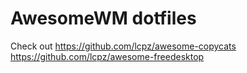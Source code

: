 # AwesomeWM dotfiles

Check out
https://github.com/lcpz/awesome-copycats
https://github.com/lcpz/awesome-freedesktop
